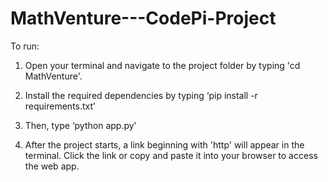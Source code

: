 # MathVenture---CodePi-Project

To run:

1. Open your terminal and navigate to the project folder by typing 'cd MathVenture'.

2. Install the required dependencies by typing ‘pip install -r requirements.txt’

3. Then, type ‘python app.py’

4. After the project starts, a link beginning with 'http' will appear in the terminal. Click the link or copy and paste it into your browser to access the web app.

